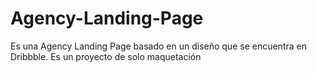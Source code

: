 # Agency-Landing-Page
Es una Agency Landing Page basado en un diseño que se encuentra en Dribbble. Es un proyecto de solo maquetación
